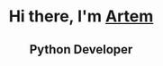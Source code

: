 ### <h1 align="center">Hi there, I'm <a href="https://github.com/Artem-Bespalov" target="_blank">Artem</a> 

### <h2 align="center">Python Developer</h2>
